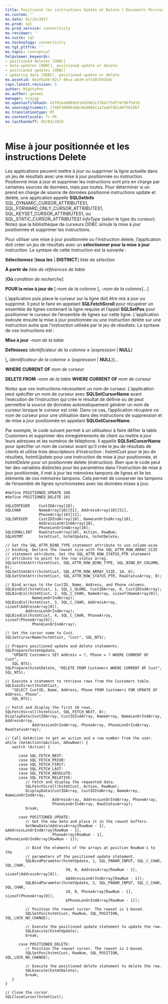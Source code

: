 ```yaml
---
title: Positionné les instructions Update et Delete | Documents Microsoft
ms.custom: ''
ms.date: 01/19/2017
ms.prod: sql
ms.prod_service: connectivity
ms.reviewer: ''
ms.suite: sql
ms.technology: connectivity
ms.tgt_pltfrm: ''
ms.topic: conceptual
helpviewer_keywords:
- positioned deletes [ODBC]
- data updates [ODBC], positioned update or delete
- positioned updates [ODBC]
- updating data [ODBC], positioned update or delete
ms.assetid: 0eafba50-02c7-46ca-a439-ef3307b935dc
caps.latest.revision: 5
author: MightyPen
ms.author: genemi
manager: craigg
ms.openlocfilehash: d1f01ea9009e516d3962c1fbb175dff4f90f5d10
ms.sourcegitcommit: 1740f3090b168c0e809611a7aa6fd514075616bf
ms.translationtype: MT
ms.contentlocale: fr-FR
ms.lasthandoff: 05/03/2018
---
```

# <a name="positioned-update-and-delete-statements"></a>Mise à jour positionnée et les instructions Delete
Les applications peuvent mettre à jour ou supprimer la ligne actuelle dans un jeu de résultats avec une mise à jour positionnée ou instruction. Positionné mise à jour et supprimer les instructions sont pris en charge par certaines sources de données, mais pas toutes. Pour déterminer si un prend en charge de source de données positionné instructions update et delete, une application appelle **SQLGetInfo** SQL_DYNAMIC_CURSOR_ATTRIBUTES1, SQL_FORWARD_ONLY_CURSOR_ATTRIBUTES1, SQL_KEYSET_CURSOR_ATTRIBUTES1, ou SQL_STATIC_CURSOR_ATTRIBUTES1 *InfoType* (selon le type du curseur). Notez que la bibliothèque de curseurs ODBC simule la mise à jour positionnée et supprimer les instructions.  
  
 Pour utiliser une mise à jour positionnée ou l’instruction delete, l’application doit créer un jeu de résultats avec un **sélectionner pour la mise à jour** instruction. La syntaxe de cette instruction est la suivante :  
  
 **Sélectionnez** [**tous les** &#124; **DISTINCT**] *liste de sélection*  
  
 **À partir de** *liste de références de table*  
  
 [**Où** *condition de recherche*]  
  
 **POUR la mise à jour de** [*-nom de la colonne* [**,** *-nom de la colonne*]...]  
  
 L’application puis place le curseur sur la ligne doit être mis à jour ou supprimé. Il peut le faire en appelant **SQLFetchScroll** pour récupérer un ensemble de lignes contenant la ligne requise et l’appel **SQLSetPos** pour positionner le curseur de l’ensemble de lignes sur cette ligne. L’application exécute ensuite la mise à jour positionnée ou une instruction delete sur une instruction autre que l’instruction utilisée par le jeu de résultats. La syntaxe de ces instructions est :  
  
 **Mise à jour** *-nom de la table*  
  
 **Définissez** *identificateur de la colonne* **=** {*expression* &#124; **NULL**}  
  
 [**,** *identificateur de la colonne* **=** {*expression* &#124; **NULL**}]...  
  
 **WHERE CURRENT OF** *nom de curseur*  
  
 **DELETE FROM** *-nom de la table* **WHERE CURRENT OF** *nom de curseur*  
  
 Notez que ces instructions nécessitent un nom de curseur. L’application peut spécifier un nom de curseur avec **SQLSetCursorName** avant l’exécution de l’instruction qui crée le résultat de définie ou de peut permettre la source de données automatiquement générer un nom de curseur lorsque le curseur est créé. Dans ce cas, l’application récupère ce nom de curseur pour une utilisation dans des instructions de suppression et de mise à jour positionnée en appelant **SQLGetCursorName**.  
  
 Par exemple, le code suivant permet à un utilisateur à faire défiler la table Customers et supprimer des enregistrements de client ou mettre à jour leurs adresses et les numéros de téléphone. Il appelle **SQLSetCursorName** pour spécifier un nom de curseur avant qu’il crée le jeu de résultats de clients et utilise trois descripteurs d’instruction : *hstmtCust* pour le jeu de résultats, *hstmtUpdate* pour une instruction de mise à jour positionnée, et *hstmtDelete* pour un positionnée delete (instruction). Bien que le code peut lier des variables distinctes pour les paramètres dans l’instruction de mise à jour positionnée, il met à jour les mémoires tampons de lignes et lie les éléments de ces mémoires tampons. Cela permet de conserver les tampons de l’ensemble de lignes synchronisées avec les données mises à jour.  
  
```  
#define POSITIONED_UPDATE 100  
#define POSITIONED_DELETE 101  
  
SQLUINTEGER    CustIDArray[10];  
SQLCHAR        NameArray[10][51], AddressArray[10][51],   
               PhoneArray[10][11];  
SQLINTEGER     CustIDIndArray[10], NameLenOrIndArray[10],   
               AddressLenOrIndArray[10],  
               PhoneLenOrIndArray[10];  
SQLUSMALLINT   RowStatusArray[10], Action, RowNum;  
SQLHSTMT       hstmtCust, hstmtUpdate, hstmtDelete;  
  
// Set the SQL_ATTR_BIND_TYPE statement attribute to use column-wise   
// binding. Declare the rowset size with the SQL_ATTR_ROW_ARRAY_SIZE   
// statement attribute. Set the SQL_ATTR_ROW_STATUS_PTR statement   
// attribute to point to the row status array.  
SQLSetStmtAttr(hstmtCust, SQL_ATTR_ROW_BIND_TYPE, SQL_BIND_BY_COLUMN, 0);  
SQLSetStmtAttr(hstmtCust, SQL_ATTR_ROW_ARRAY_SIZE, 10, 0);  
SQLSetStmtAttr(hstmtCust, SQL_ATTR_ROW_STATUS_PTR, RowStatusArray, 0);  
  
// Bind arrays to the CustID, Name, Address, and Phone columns.  
SQLBindCol(hstmtCust, 1, SQL_C_ULONG, CustIDArray, 0, CustIDIndArray);  
SQLBindCol(hstmtCust, 2, SQL_C_CHAR, NameArray, sizeof(NameArray[0]),  
            NameLenOrIndArray);  
SQLBindCol(hstmtCust, 3, SQL_C_CHAR, AddressArray, sizeof(AddressArray[0]),  
         AddressLenOrIndArray);  
SQLBindCol(hstmtCust, 4, SQL_C_CHAR, PhoneArray, sizeof(PhoneArray[0]),  
            PhoneLenOrIndArray);  
  
// Set the cursor name to Cust.  
SQLSetCursorName(hstmtCust, "Cust", SQL_NTS);  
  
// Prepare positioned update and delete statements.  
SQLPrepare(hstmtUpdate,  
   "UPDATE Customers SET Address = ?, Phone = ? WHERE CURRENT OF Cust",  
   SQL_NTS);  
SQLPrepare(hstmtDelete, "DELETE FROM Customers WHERE CURRENT OF Cust", SQL_NTS);  
  
// Execute a statement to retrieve rows from the Customers table.  
SQLExecDirect(hstmtCust,  
   "SELECT CustID, Name, Address, Phone FROM Customers FOR UPDATE OF Address, Phone",  
   SQL_NTS);  
  
// Fetch and display the first 10 rows.  
SQLFetchScroll(hstmtCust, SQL_FETCH_NEXT, 0);  
DisplayData(CustIDArray, CustIDIndArray, NameArray, NameLenOrIndArray, AddressArray,  
            AddressLenOrIndArray, PhoneArray, PhoneLenOrIndArray, RowStatusArray);  
  
// Call GetAction to get an action and a row number from the user.  
while (GetAction(&Action, &RowNum)) {  
   switch (Action) {  
  
      case SQL_FETCH_NEXT:  
      case SQL_FETCH_PRIOR:  
      case SQL_FETCH_FIRST:  
      case SQL_FETCH_LAST:  
      case SQL_FETCH_ABSOLUTE:  
      case SQL_FETCH_RELATIVE:  
         // Fetch and display the requested data.  
         SQLFetchScroll(hstmtCust, Action, RowNum);  
         DisplayData(CustIDArray, CustIDIndArray, NameArray, NameLenOrIndArray,  
                     AddressArray, AddressLenOrIndArray, PhoneArray,  
                     PhoneLenOrIndArray, RowStatusArray);  
         break;  
  
      case POSITIONED_UPDATE:  
         // Get the new data and place it in the rowset buffers.  
         GetNewData(AddressArray[RowNum - 1], &AddressLenOrIndArray[RowNum - 1],  
                     PhoneArray[RowNum - 1], &PhoneLenOrIndArray[RowNum - 1]);  
  
         // Bind the elements of the arrays at position RowNum-1 to the   
         // parameters of the positioned update statement.  
         SQLBindParameter(hstmtUpdate, 1, SQL_PARAM_INPUT, SQL_C_CHAR, SQL_CHAR,  
                           50, 0, AddressArray[RowNum - 1], sizeof(AddressArray[0]),  
                           &AddressLenOrIndArray[RowNum - 1]);  
         SQLBindParameter(hstmtUpdate, 2, SQL_PARAM_INPUT, SQL_C_CHAR, SQL_CHAR,  
                           10, 0, PhoneArray[RowNum - 1], sizeof(PhoneArray[0]),  
                           &PhoneLenOrIndArray[RowNum - 1]);  
  
         // Position the rowset cursor. The rowset is 1-based.  
         SQLSetPos(hstmtCust, RowNum, SQL_POSITION, SQL_LOCK_NO_CHANGE);  
  
         // Execute the positioned update statement to update the row.  
         SQLExecute(hstmtUpdate);  
         break;  
  
      case POSITIONED_DELETE:  
         // Position the rowset cursor. The rowset is 1-based.  
         SQLSetPos(hstmtCust, RowNum, SQL_POSITION, SQL_LOCK_NO_CHANGE);  
  
         // Execute the positioned delete statement to delete the row.  
         SQLExecute(hstmtDelete);  
         break;  
   }  
}  
  
// Close the cursor.  
SQLCloseCursor(hstmtCust);  
```
